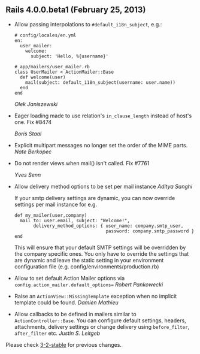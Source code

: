 ## Rails 4.0.0.beta1 (February 25, 2013) ##

*   Allow passing interpolations to `#default_i18n_subject`, e.g.:

        # config/locales/en.yml
        en:
          user_mailer:
            welcome:
              subject: 'Hello, %{username}'

        # app/mailers/user_mailer.rb
        class UserMailer < ActionMailer::Base
          def welcome(user)
            mail(subject: default_i18n_subject(username: user.name))
          end
        end

    *Olek Janiszewski*

*   Eager loading made to use relation's `in_clause_length` instead of host's one.
    Fix #8474

    *Boris Staal*

*   Explicit multipart messages no longer set the order of the MIME parts.
    *Nate Berkopec*

*   Do not render views when mail() isn't called.
    Fix #7761

    *Yves Senn*

*   Allow delivery method options to be set per mail instance *Aditya Sanghi*

    If your smtp delivery settings are dynamic,
    you can now override settings per mail instance for e.g.

        def my_mailer(user,company)
          mail to: user.email, subject: "Welcome!",
               delivery_method_options: { user_name: company.smtp_user,
                                          password: company.smtp_password }
        end

    This will ensure that your default SMTP settings will be overridden
    by the company specific ones. You only have to override the settings
    that are dynamic and leave the static setting in your environment
    configuration file (e.g. config/environments/production.rb)

*   Allow to set default Action Mailer options via `config.action_mailer.default_options=` *Robert Pankowecki*

*   Raise an `ActionView::MissingTemplate` exception when no implicit template could be found. *Damien Mathieu*

*   Allow callbacks to be defined in mailers similar to `ActionController::Base`. You can configure default
    settings, headers, attachments, delivery settings or change delivery using
    `before_filter`, `after_filter` etc. *Justin S. Leitgeb*

Please check [3-2-stable](https://github.com/rails/rails/blob/3-2-stable/actionmailer/CHANGELOG.md) for previous changes.
